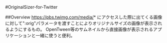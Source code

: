#OriginalSizer-for-Twitter

##Overview
https://pbs.twimg.com/media/*
にアクセスした際に出てくる画像に対して":orig"パラメータを渡すことによりオリジナルサイズの画像が表示されるようにするもの。
OpenTween等のサムネイルから直接画像が表示されるアプリケーションと一緒に使うと便利。